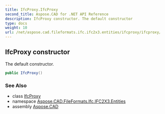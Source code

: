 ```yaml
---
title: IfcProxy.IfcProxy
second_title: Aspose.CAD for .NET API Reference
description: IfcProxy constructor. The default constructor
type: docs
weight: 10
url: /net/aspose.cad.fileformats.ifc.ifc2x3.entities/ifcproxy/ifcproxy/
---
```

## IfcProxy constructor

The default constructor.

```csharp
public IfcProxy()
```

### See Also

* class [IfcProxy](../)
* namespace [Aspose.CAD.FileFormats.Ifc.IFC2X3.Entities](../../ifcproxy/)
* assembly [Aspose.CAD](../../../)


